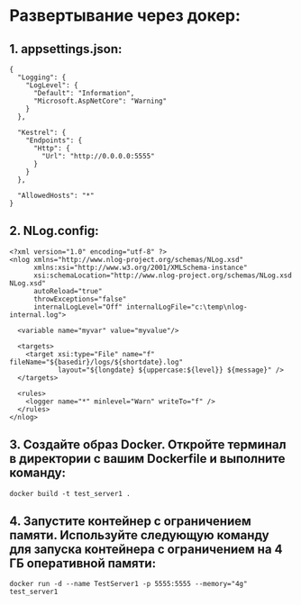 ﻿# Развертывание через докер:

## 1. appsettings.json:
```
{
  "Logging": {
    "LogLevel": {
      "Default": "Information",
      "Microsoft.AspNetCore": "Warning"
    }
  },

  "Kestrel": {
    "Endpoints": {
      "Http": {
        "Url": "http://0.0.0.0:5555"
      }
    }
  },

  "AllowedHosts": "*"
}
```

## 2. NLog.config:
```
<?xml version="1.0" encoding="utf-8" ?>
<nlog xmlns="http://www.nlog-project.org/schemas/NLog.xsd"
      xmlns:xsi="http://www.w3.org/2001/XMLSchema-instance"
      xsi:schemaLocation="http://www.nlog-project.org/schemas/NLog.xsd NLog.xsd"
      autoReload="true"
      throwExceptions="false"
      internalLogLevel="Off" internalLogFile="c:\temp\nlog-internal.log">

  <variable name="myvar" value="myvalue"/>

  <targets>
    <target xsi:type="File" name="f" fileName="${basedir}/logs/${shortdate}.log"
            layout="${longdate} ${uppercase:${level}} ${message}" />
  </targets>

  <rules>
    <logger name="*" minlevel="Warn" writeTo="f" />
  </rules>
</nlog>
```

## 3. Создайте образ Docker. Откройте терминал в директории с вашим Dockerfile и выполните команду:
	docker build -t test_server1 .

## 4. Запустите контейнер с ограничением памяти. Используйте следующую команду для запуска контейнера с ограничением на 4 ГБ оперативной памяти:
	docker run -d --name TestServer1 -p 5555:5555 --memory="4g" test_server1